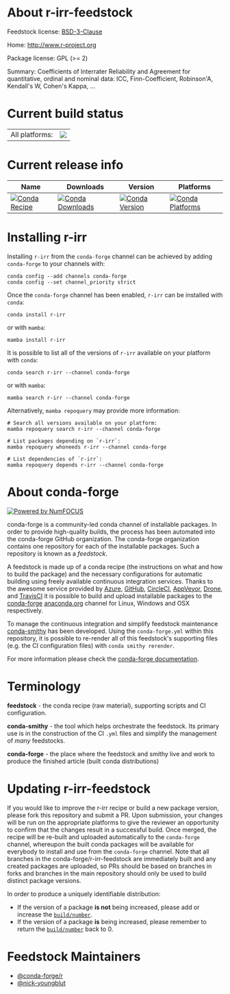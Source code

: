 About r-irr-feedstock
=====================

Feedstock license: [BSD-3-Clause](https://github.com/conda-forge/r-irr-feedstock/blob/main/LICENSE.txt)

Home: http://www.r-project.org

Package license: GPL (>= 2)

Summary: Coefficients of Interrater Reliability and Agreement for quantitative, ordinal and nominal data: ICC, Finn-Coefficient, Robinson'A, Kendall's W, Cohen's Kappa, ...

Current build status
====================


<table><tr><td>All platforms:</td>
    <td>
      <a href="https://dev.azure.com/conda-forge/feedstock-builds/_build/latest?definitionId=5750&branchName=main">
        <img src="https://dev.azure.com/conda-forge/feedstock-builds/_apis/build/status/r-irr-feedstock?branchName=main">
      </a>
    </td>
  </tr>
</table>

Current release info
====================

| Name | Downloads | Version | Platforms |
| --- | --- | --- | --- |
| [![Conda Recipe](https://img.shields.io/badge/recipe-r--irr-green.svg)](https://anaconda.org/conda-forge/r-irr) | [![Conda Downloads](https://img.shields.io/conda/dn/conda-forge/r-irr.svg)](https://anaconda.org/conda-forge/r-irr) | [![Conda Version](https://img.shields.io/conda/vn/conda-forge/r-irr.svg)](https://anaconda.org/conda-forge/r-irr) | [![Conda Platforms](https://img.shields.io/conda/pn/conda-forge/r-irr.svg)](https://anaconda.org/conda-forge/r-irr) |

Installing r-irr
================

Installing `r-irr` from the `conda-forge` channel can be achieved by adding `conda-forge` to your channels with:

```
conda config --add channels conda-forge
conda config --set channel_priority strict
```

Once the `conda-forge` channel has been enabled, `r-irr` can be installed with `conda`:

```
conda install r-irr
```

or with `mamba`:

```
mamba install r-irr
```

It is possible to list all of the versions of `r-irr` available on your platform with `conda`:

```
conda search r-irr --channel conda-forge
```

or with `mamba`:

```
mamba search r-irr --channel conda-forge
```

Alternatively, `mamba repoquery` may provide more information:

```
# Search all versions available on your platform:
mamba repoquery search r-irr --channel conda-forge

# List packages depending on `r-irr`:
mamba repoquery whoneeds r-irr --channel conda-forge

# List dependencies of `r-irr`:
mamba repoquery depends r-irr --channel conda-forge
```


About conda-forge
=================

[![Powered by
NumFOCUS](https://img.shields.io/badge/powered%20by-NumFOCUS-orange.svg?style=flat&colorA=E1523D&colorB=007D8A)](https://numfocus.org)

conda-forge is a community-led conda channel of installable packages.
In order to provide high-quality builds, the process has been automated into the
conda-forge GitHub organization. The conda-forge organization contains one repository
for each of the installable packages. Such a repository is known as a *feedstock*.

A feedstock is made up of a conda recipe (the instructions on what and how to build
the package) and the necessary configurations for automatic building using freely
available continuous integration services. Thanks to the awesome service provided by
[Azure](https://azure.microsoft.com/en-us/services/devops/), [GitHub](https://github.com/),
[CircleCI](https://circleci.com/), [AppVeyor](https://www.appveyor.com/),
[Drone](https://cloud.drone.io/welcome), and [TravisCI](https://travis-ci.com/)
it is possible to build and upload installable packages to the
[conda-forge](https://anaconda.org/conda-forge) [anaconda.org](https://anaconda.org/)
channel for Linux, Windows and OSX respectively.

To manage the continuous integration and simplify feedstock maintenance
[conda-smithy](https://github.com/conda-forge/conda-smithy) has been developed.
Using the ``conda-forge.yml`` within this repository, it is possible to re-render all of
this feedstock's supporting files (e.g. the CI configuration files) with ``conda smithy rerender``.

For more information please check the [conda-forge documentation](https://conda-forge.org/docs/).

Terminology
===========

**feedstock** - the conda recipe (raw material), supporting scripts and CI configuration.

**conda-smithy** - the tool which helps orchestrate the feedstock.
                   Its primary use is in the construction of the CI ``.yml`` files
                   and simplify the management of *many* feedstocks.

**conda-forge** - the place where the feedstock and smithy live and work to
                  produce the finished article (built conda distributions)


Updating r-irr-feedstock
========================

If you would like to improve the r-irr recipe or build a new
package version, please fork this repository and submit a PR. Upon submission,
your changes will be run on the appropriate platforms to give the reviewer an
opportunity to confirm that the changes result in a successful build. Once
merged, the recipe will be re-built and uploaded automatically to the
`conda-forge` channel, whereupon the built conda packages will be available for
everybody to install and use from the `conda-forge` channel.
Note that all branches in the conda-forge/r-irr-feedstock are
immediately built and any created packages are uploaded, so PRs should be based
on branches in forks and branches in the main repository should only be used to
build distinct package versions.

In order to produce a uniquely identifiable distribution:
 * If the version of a package **is not** being increased, please add or increase
   the [``build/number``](https://docs.conda.io/projects/conda-build/en/latest/resources/define-metadata.html#build-number-and-string).
 * If the version of a package **is** being increased, please remember to return
   the [``build/number``](https://docs.conda.io/projects/conda-build/en/latest/resources/define-metadata.html#build-number-and-string)
   back to 0.

Feedstock Maintainers
=====================

* [@conda-forge/r](https://github.com/conda-forge/r/)
* [@nick-youngblut](https://github.com/nick-youngblut/)

